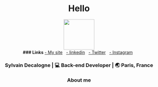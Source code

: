 <div align="center">
 	<h1 valign="middle">Hello</h1>
 	<div>
 		<img src="https://media2.giphy.com/media/3o7Zev9BdpMC9y11za/giphy.gif?-cid=ecf05e479her7ekzyz0qsrh7214cx57k9ht10l9v2qpg19cw&rid=giphy.gif" width="100px">
 	</div>
</div>

<div align="center">
<b>### Links</b>
<a href="http://sylvaindecalogne.fr">- My site</a>&nbsp;&nbsp;
<a href="https://fr.linkedin.com/in/sylvaindecalogne">- linkedin</a>&nbsp;&nbsp;
<a href="https://twitter.com/sylvaintimy">- Twitter</a>&nbsp;&nbsp;
<a href="https://www.instagram.com/timyp/">- Instagram</a>&nbsp;&nbsp;
</div>

<div align="center">
<h3> Sylvain Decalogne | 💻 Back-end Developer | 🌏 Paris, France </h3>

### About me

</div>
